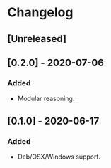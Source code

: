 # Changelog

## [Unreleased]

## [0.2.0] - 2020-07-06
### Added
- Modular reasoning.

## [0.1.0] - 2020-06-17
### Added
- Deb/OSX/Windows support.

